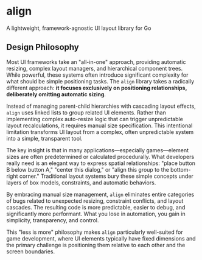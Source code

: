 # align
A lightweight, framework-agnostic UI layout library for Go

## Design Philosophy

Most UI frameworks take an "all-in-one" approach, providing automatic resizing, complex layout managers, and hierarchical component trees. While powerful, these systems often introduce significant complexity for what should be simple positioning tasks. The `align` library takes a radically different approach: **it focuses exclusively on positioning relationships, deliberately omitting automatic sizing**.

Instead of managing parent-child hierarchies with cascading layout effects, `align` uses linked lists to group related UI elements. Rather than implementing complex auto-resize logic that can trigger unpredictable layout recalculations, it requires manual size specification. This intentional limitation transforms UI layout from a complex, often unpredictable system into a simple, transparent tool.

The key insight is that in many applications—especially games—element sizes are often predetermined or calculated procedurally. What developers really need is an elegant way to express spatial relationships: "place button B below button A," "center this dialog," or "align this group to the bottom-right corner." Traditional layout systems bury these simple concepts under layers of box models, constraints, and automatic behaviors.

By embracing manual size management, `align` eliminates entire categories of bugs related to unexpected resizing, constraint conflicts, and layout cascades. The resulting code is more predictable, easier to debug, and significantly more performant. What you lose in automation, you gain in simplicity, transparency, and control.

This "less is more" philosophy makes `align` particularly well-suited for game development, where UI elements typically have fixed dimensions and the primary challenge is positioning them relative to each other and the screen boundaries.

